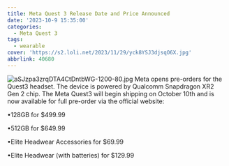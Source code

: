 ```yaml
---
title: Meta Quest 3 Release Date and Price Announced
date: '2023-10-9 15:35:00'
categories:
  - Meta Quest 3
tags:
  - wearable
cover: 'https://s2.loli.net/2023/11/29/yck8YSJ3djsqO6X.jpg'
abbrlink: 40680
---
```

![aSJzpa3zrqDTA4CtDntbWG-1200-80.jpg](https://s2.loli.net/2023/11/29/yck8YSJ3djsqO6X.jpg)
Meta opens pre-orders for the Quest3 headset.
The device is powered by Qualcomm Snapdragon XR2 Gen 2 chip.
The Meta Quest3 will begin shipping on October 10th and is now available for full pre-order via the official website:

•128GB for $499.99

•512GB for $649.99

•Elite Headwear Accessories for $69.99

•Elite Headwear (with batteries) for $129.99
